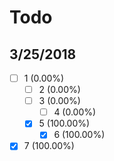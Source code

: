 # Todo

## 3/25/2018

- [ ] 1 (0.00%)
    - [ ] 2 (0.00%)
    - [ ] 3 (0.00%)
        - [ ] 4 (0.00%)
    - [x] 5 (100.00%)
        - [x] 6 (100.00%)
- [x] 7 (100.00%)
